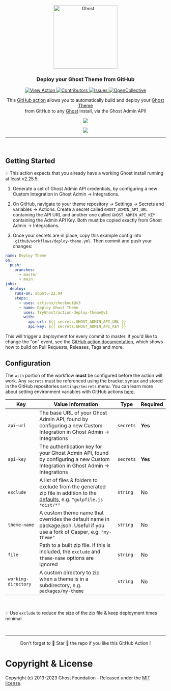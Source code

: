 <p align="center">
  <a href="https://ghost.org">
    <img src="https://user-images.githubusercontent.com/65487235/157884383-1b75feb1-45d8-4430-b636-3f7e06577347.png" width="200px" alt="Ghost" />
  </a>
</p>
<h3 align="center">Deploy your Ghost Theme from GitHub</h3>
<p align="center">
    <a href="https://github.com/marketplace/actions/deploy-ghost-theme">
        <img src="https://img.shields.io/badge/view-action-blue.svg" alt="View Action" />
    </a>
    <a href="https://github.com/TryGhost/action-deploy-theme/contributors/">
        <img src="https://img.shields.io/github/contributors/TryGhost/action-deploy-theme.svg" alt="Contributors" />
    </a>
    <a href="https://github.com/tryghost/action-deploy-theme/issues">
        <img src="https://img.shields.io/github/issues/tryghost/action-deploy-theme.svg" alt="Issues" />
    </a>
    <a href="https://opencollective.com/ghost">
        <img src="https://opencollective.com/ghost/backers/badge.svg" alt="OpenCollective" />
    </a>
</p>

<p align="center">
    This <a href="https://github.com/features/actions">GitHub action</a> allows you to automatically build and deploy your <a href="https://ghost.org/docs/api/handlebars-themes/">Ghost Theme</a> <br>from GitHub to any <a href="https://ghost.org">Ghost</a> install, via the Ghost Admin API!
</p>


<p align="center">
    <img src="https://user-images.githubusercontent.com/120485/67154934-747e7300-f32e-11e9-9448-586a171c5169.png" />
</p>

<p align="center">
    <img src="https://user-images.githubusercontent.com/120485/66710712-20ace080-eda8-11e9-8559-7f0c3fd96651.png" />
</p>

---

&nbsp;


## Getting Started

💡 This action expects that you already have a working Ghost install running at least v2.25.5.

1. Generate a set of Ghost Admin API credentials, by configuring a new Custom Integration in Ghost Admin &rarr; Integrations.

2. On GitHub, navigate to your theme repository &rarr; Settings &rarr; Secrets and variables &rarr; Actions. Create a secret called `GHOST_ADMIN_API_URL` containing the API URL and another one called `GHOST_ADMIN_API_KEY` containing the Admin API Key. Both must be copied exactly from Ghost Admin &rarr; Integrations.

3. Once your secrets are in place, copy this example config into `.github/workflows/deploy-theme.yml`. Then commit and push your changes:

```yml
name: Deploy Theme
on:
  push:
    branches:
      - master
      - main
jobs:
  deploy:
    runs-on: ubuntu-22.04
    steps:
      - uses: actions/checkout@v3
      - name: Deploy Ghost Theme
        uses: TryGhost/action-deploy-theme@v1
        with:
          api-url: ${{ secrets.GHOST_ADMIN_API_URL }}
          api-key: ${{ secrets.GHOST_ADMIN_API_KEY }}
```

This will trigger a deployment for every commit to master. If you'd like to change the "on" event, see the [GitHub action documentation](https://help.github.com/en/github/automating-your-workflow-with-github-actions/workflow-syntax-for-github-actions#on), which shows how to build on Pull Requests, Releases, Tags and more.

## Configuration

The `with` portion of the workflow **must** be configured before the action will work. Any `secrets` must be referenced using the bracket syntax and stored in the GitHub repositories `Settings/Secrets` menu. You can learn more about setting environment variables with GitHub actions [here](https://help.github.com/en/articles/workflow-syntax-for-github-actions#jobsjob_idstepsenv).

| Key  | Value Information | Type | Required |
| ------------- | ------------- | ------------- | ------------- |
| `api-url`  | The base URL of your Ghost Admin API, found by configuring a new Custom Integration in Ghost Admin &rarr; Integrations | `secrets` | **Yes** |
| `api-key`  | The authentication key for your Ghost Admin API, found by configuring a new Custom Integration in Ghost Admin &rarr; Integrations | `secrets` | **Yes** |
| `exclude` | A list of files & folders to exclude from the generated zip file in addition to the [defaults](https://github.com/TryGhost/action-deploy-theme/tree/main/index.js#L28), e.g. `"gulpfile.js *dist/*"` | `string` | No |
| `theme-name` | A custom theme name that overrides the default name in package.json. Useful if you use a fork of Casper, e.g. `"my-theme"` | `string` | No |
| `file` | Path to a built zip file. If this is included, the `exclude` and `theme-name` options are ignored | `string` | No |
| `working-directory` | A custom directory to zip when a theme is in a subdirectory, e.g. `packages/my-theme` | `string` | No |

&nbsp;

:bulb: Use `exclude` to reduce the size of the zip file & keep deployment times minimal.

&nbsp;

---

<p align="center">Don't forget to 🌟 Star 🌟 the repo if you like this GitHub Action !</p>

# Copyright & License

Copyright (c) 2013-2023 Ghost Foundation - Released under the [MIT license](LICENSE).
